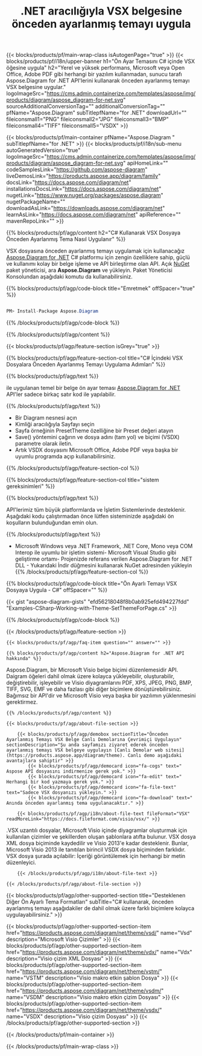 ﻿---
title: .NET aracılığıyla VSX belgesine önceden ayarlanmış temayı uygula 
weight: 3050
url: /tr/net/theme/vsx/ 
description: .NET Framework, .NET Core, Mono Platformlarındaki vsx dosyasına önceden ayarlanmış temayı uygulamak için C# kaynak kodu.
---
{{< blocks/products/pf/main-wrap-class isAutogenPage="true" >}}
{{< blocks/products/pf/i18n/upper-banner h1="Ön Ayar Temasını C# içinde VSX öğesine uygula" h2="Yerel ve yüksek performans, Microsoft veya Open Office, Adobe PDF gibi herhangi bir yazılım kullanmadan, sunucu tarafı Aspose.Diagram for .NET API\'lerini kullanarak önceden ayarlanmış temayı VSX belgesine uygular." logoImageSrc="https://cms.admin.containerize.com/templates/aspose/img/products/diagram/aspose_diagram-for-net.svg" sourceAdditionalConversionTag="" additionalConversionTag="" pfName="Aspose.Diagram" subTitlepfName="for .NET" downloadUrl="" fileiconsmall1="PNG" fileiconsmall2="JPG" fileiconsmall3="BMP" fileiconsmall4="TIFF" fileiconsmall5="VSDX" >}}

{{< blocks/products/pf/main-container pfName="Aspose.Diagram " subTitlepfName="for .NET" >}}
{{< blocks/products/pf/i18n/sub-menu autoGeneratedVersion="true" logoImageSrc="https://cms.admin.containerize.com/templates/aspose/img/products/diagram/aspose_diagram-for-net.svg" apiHomeLink="" codeSamplesLink="https://github.com/aspose-diagram" liveDemosLink="https://products.aspose.app/diagram/family" docsLink="https://docs.aspose.com/diagram/net" installationsDocsLink="https://docs.aspose.com/diagram/net" nugetLink="https://www.nuget.org/packages/aspose.diagram" nugetPackageName="" downloadAsLink="https://downloads.aspose.com/diagram/net" learnAsLink="https://docs.aspose.com/diagram/net" apiReference="" mavenRepoLink="" >}}

{{% blocks/products/pf/agp/content h2="C# Kullanarak VSX Dosyaya Önceden Ayarlanmış Tema Nasıl Uygulanır" %}}

 VSX dosyasına önceden ayarlanmış temayı uygulamak için kullanacağız
 [Aspose.Diagram for .NET](https://products.aspose.com/diagram/net) 
 C# platformu için zengin özelliklere sahip, güçlü ve kullanımı kolay bir belge işleme ve API birleştirme olan API. Açık
 [NuGet](https://www.nuget.org/packages/aspose.diagram) 
 paket yöneticisi, ara
 **Aspose.Diagram** 
 ve yükleyin. Paket Yöneticisi Konsolundan aşağıdaki komutu da kullanabilirsiniz.

{{% blocks/products/pf/agp/code-block title="Emretmek" offSpacer="true" %}}

```cs

PM> Install-Package Aspose.Diagram


```

{{% /blocks/products/pf/agp/code-block %}}

{{% /blocks/products/pf/agp/content %}}

{{< blocks/products/pf/agp/feature-section isGrey="true" >}}

{{% blocks/products/pf/agp/feature-section-col title="C# İçindeki VSX Dosyalara Önceden Ayarlanmış Temayı Uygulama Adımları" %}}

{{% blocks/products/pf/agp/text %}}

 ile uygulanan temel bir belge ön ayar teması
 [Aspose.Diagram for .NET](https://products.aspose.com/diagram/net) 
 API'ler sadece birkaç satır kod ile yapılabilir.

{{% /blocks/products/pf/agp/text %}}

+ Bir Diagram nesnesi açın
+ Kimliği aracılığıyla Sayfayı seçin
+ Sayfa örneğinin PresetTheme özelliğine bir Preset değeri atayın
+ Save() yöntemini çağırın ve dosya adını (tam yol) ve biçimi (VSDX) parametre olarak iletin.
+ Artık VSDX dosyasını Microsoft Office, Adobe PDF veya başka bir uyumlu programda açıp kullanabilirsiniz.

{{% /blocks/products/pf/agp/feature-section-col %}}

{{% blocks/products/pf/agp/feature-section-col title="sistem gereksinimleri" %}}

{{% blocks/products/pf/agp/text %}}

 API'lerimiz tüm büyük platformlarda ve İşletim Sistemlerinde desteklenir. Aşağıdaki kodu çalıştırmadan önce lütfen sisteminizde aşağıdaki ön koşulların bulunduğundan emin olun.

{{% /blocks/products/pf/agp/text %}}

- Microsoft Windows veya .NET Framework, .NET Core, Mono veya COM Interop ile uyumlu bir işletim sistemi- Microsoft Visual Studio gibi geliştirme ortamı- Projenizde referans verilen Aspose.Diagram for .NET DLL - Yukarıdaki İndir düğmesini kullanarak NuGet adresinden yükleyin
{{% /blocks/products/pf/agp/feature-section-col %}}

{{% blocks/products/pf/agp/code-block title="Ön Ayarlı Temayı VSX Dosyaya Uygula - C#" offSpacer="" %}}

{{< gist "aspose-diagram-gists" "efd56218048f8b0ab925efd494227fdd" "Examples-CSharp-Working-with-Theme-SetThemeForPage.cs" >}}


{{% /blocks/products/pf/agp/code-block %}}

{{< /blocks/products/pf/agp/feature-section >}}

    {{< blocks/products/pf/agp/faq-item question="" answer="" >}}


<!-- aboutfile Starts -->

    {{% blocks/products/pf/agp/content h2="Aspose.Diagram for .NET API hakkında" %}}

 Aspose.Diagram, bir Microsoft Visio belge biçimi düzenlemesidir API. Daigram öğeleri dahil olmak üzere kolayca yükleyebilir, oluşturabilir, değiştirebilir, işleyebilir ve Visio diyagramlarını PDF, XPS, JPEG, PNG, BMP, TIFF, SVG, EMF ve daha fazlası gibi diğer biçimlere dönüştürebilirsiniz. Bağımsız bir API'dir ve Microsoft Visio veya başka bir yazılımın yüklenmesini gerektirmez.  



    {{% /blocks/products/pf/agp/content %}}
    
    {{< blocks/products/pf/agp/about-file-section >}}
    
        {{< blocks/products/pf/agp/demobox sectionTitle="Önceden Ayarlanmış Temayı VSX Belge Canlı Demolarına Çevrimiçi Uygulayın" sectionDescription="Şu anda sayfamızı ziyaret ederek önceden ayarlanmış temayı VSX belgeye uygulayın [Canlı Demolar web sitesi](https://products.aspose.app/diagram/theme). Canlı demo aşağıdaki avantajlara sahiptir" >}}
            {{< blocks/products/pf/agp/democard icon="fa-cogs" text=" Aspose API dosyasını indirmenize gerek yok." >}}
            {{< blocks/products/pf/agp/democard icon="fa-edit" text=" Herhangi bir kod yazmaya gerek yok." >}}
            {{< blocks/products/pf/agp/democard icon="fa-file-text" text="Sadece VSX dosyanızı yükleyin." >}}
            {{< blocks/products/pf/agp/democard icon="fa-download" text=" Anında önceden ayarlanmış tema uygulanacaktır." >}}
    
        {{< blocks/products/pf/agp/i18n/about-file-text fileFormat="VSX" readMoreLink="https://docs.fileformat.com/visio/vsx/" >}}
.VSX uzantılı dosyalar, Microsoft Visio içinde diyagramlar oluşturmak için kullanılan çizimler ve şekillerden oluşan şablonlara atıfta bulunur. VSX dosya XML dosya biçiminde kaydedilir ve Visio 2013'e kadar desteklenir. Bunlar, Microsoft Visio 2013 ile tanıtılan birincil VSDX dosya biçiminden farklıdır. VSX dosya şurada açılabilir: İçeriği görüntülemek için herhangi bir metin düzenleyici. 

        {{< /blocks/products/pf/agp/i18n/about-file-text >}}
    
    {{< /blocks/products/pf/agp/about-file-section >}}

<!-- aboutfile Ends -->

{{< blocks/products/pf/agp/other-supported-section title="Desteklenen Diğer Ön Ayarlı Tema Formatları" subTitle="C# kullanarak, önceden ayarlanmış temayı aşağıdakiler de dahil olmak üzere farklı biçimlere kolayca uygulayabilirsiniz." >}}

{{< blocks/products/pf/agp/other-supported-section-item href="https://products.aspose.com/diagram/net/theme/vsd/" name="Vsd" description="Microsoft Visio Çizimler" >}}
{{< blocks/products/pf/agp/other-supported-section-item href="https://products.aspose.com/diagram/net/theme/vdx/" name="Vdx" description="Visio çizim XML Dosyası" >}}
{{< blocks/products/pf/agp/other-supported-section-item href="https://products.aspose.com/diagram/net/theme/vstm/" name="VSTM" description="Visio makro etkin şablon Dosya" >}}
{{< blocks/products/pf/agp/other-supported-section-item href="https://products.aspose.com/diagram/net/theme/vsdm/" name="VSDM" description="Visio makro etkin çizim Dosyası" >}}
{{< blocks/products/pf/agp/other-supported-section-item href="https://products.aspose.com/diagram/net/theme/vsdx/" name="VSDX" description="Visio çizim Dosyası" >}}
{{< /blocks/products/pf/agp/other-supported-section >}}

{{< /blocks/products/pf/main-container >}}
    
{{< /blocks/products/pf/main-wrap-class >}}